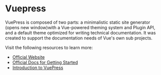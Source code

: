 # Vuepress

VuePress is composed of two parts: a minimalistic static site generator (opens new window)with a Vue-powered theming system and Plugin API, and a default theme optimized for writing technical documentation. It was created to support the documentation needs of Vue's own sub projects.

Visit the following resources to learn more:

- [Official Website](https://vuepress.vuejs.org/)
- [Official Docs for Getting Started](https://vuepress.vuejs.org/guide/getting-started.html)
- [Introduction to VuePress](https://www.youtube.com/watch?v=lIv1ItUzktc)

